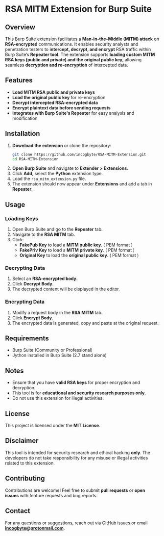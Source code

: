# RSA MITM Extension for Burp Suite

## Overview
This Burp Suite extension facilitates a **Man-in-the-Middle (MITM) attack** on **RSA-encrypted** communications. It enables security analysts and penetration testers to **intercept, decrypt, and encrypt** RSA traffic within Burp Suite’s **Repeater tool**. The extension supports **loading custom MITM RSA keys (public and private) and the original public key**, allowing seamless **decryption and re-encryption** of intercepted data.

## Features
- **Load MITM RSA public and private keys**
- **Load the original public key** for re-encryption
- **Decrypt intercepted RSA-encrypted data**
- **Encrypt plaintext data before sending requests**
- **Integrates with Burp Suite's Repeater** for easy analysis and modification

## Installation
1. **Download the extension** or clone the repository:
   ```bash
   git clone https://github.com/incogbyte/RSA-MITM-Extension.git
   cd RSA-MITM-Extension
   ```
2. **Open Burp Suite** and navigate to **Extender > Extensions**.
3. Click **Add**, select the **Python** extension type.
4. Load the `rsa_mitm_extension.py` file.
5. The extension should now appear under **Extensions** and add a tab in **Repeater**.

## Usage
### Loading Keys
1. Open Burp Suite and go to the **Repeater** tab.
2. Navigate to the **RSA MITM** tab.
3. Click:
   - **FakePub Key** to load a **MITM public key**. ( PEM format ) 
   - **FakePriv Key** to load a **MITM private key**. ( PEM format )
   - **Original Key** to load the **original public key**. ( PEM format )

### Decrypting Data
1. Select an **RSA-encrypted body**.
2. Click **Decrypt Body**.
3. The decrypted content will be displayed in the editor.

### Encrypting Data
1. Modify a request body in the **RSA MITM** tab.
2. Click **Encrypt Body**.
3. The encrypted data is generated, copy and paste at the original request.

## Requirements
- Burp Suite (Community or Professional)
- Jython installed in Burp Suite  (2.7 stand alone)

## Notes
- Ensure that you have **valid RSA keys** for proper encryption and decryption.
- This tool is for **educational and security research purposes only**.
- Do not use this extension for illegal activities.

## License
This project is licensed under the **MIT License**.

## Disclaimer
This tool is intended for security research and ethical hacking **only**. The developers do not take responsibility for any misuse or illegal activities related to this extension.

## Contributing
Contributions are welcome! Feel free to submit **pull requests** or **open issues** with feature requests and bug reports.

## Contact
For any questions or suggestions, reach out via GitHub issues or email **incogbyte@protonmail.com**.

